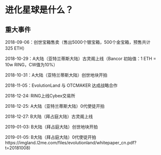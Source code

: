 # 进化星球是什么？

## **重大事件**

2018-09-06：创世宝箱售卖（售出5000个银宝箱，500个金宝箱，预售共计 325 ETH）

2018-10-29：A大陆（亚特兰蒂斯大陆）古灵阁上线（Bancor 初始值：1 ETH = 10w RING，CW值为10%）

2018-10-31：A大陆（亚特兰蒂斯大陆）创世地块开拍

2018-11-05：EvolutionLand 与 OTCMAKER 达成战略合作

2018-12-24: RING上线Cybex交易所

2018-12-25: A大陆（亚特兰蒂斯大陆）0代使徒开拍

2018-12-27: B大陆（拜占庭大陆）古灵阁上线

2019-01-03: B大陆（拜占庭大陆）创世地块开拍

2019-01-05: B大陆（拜占庭大陆）0代使徒开拍https://imgland.l2me.com/files/evolutionland/whitepaper_cn.pdf?t=20181008)

